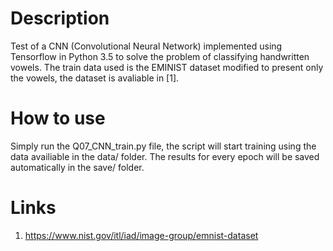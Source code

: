 # Description
Test of a CNN (Convolutional Neural Network) implemented using Tensorflow in Python 3.5 to solve the problem of classifying handwritten vowels. The train data used is the EMINIST dataset modified to present only the vowels, the dataset is avaliable in [1].

# How to use
Simply run the Q07_CNN_train.py file, the script will start training using the data availiable in the data/ folder. The results for every epoch will be saved automatically in the save/ folder.

# Links
1. https://www.nist.gov/itl/iad/image-group/emnist-dataset
